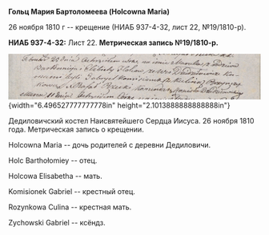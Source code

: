 **Гольц Мария Бартоломеева (Holcowna Maria)**

26 ноября 1810 г -- крещение (НИАБ 937-4-32, лист 22, №19/1810-р).

**НИАБ 937-4-32:** Лист 22. **Метрическая запись №19/1810-р.**

![](./media/26f4cbc7d3e1788f1d41ef7a380f94bdb46f9085.png){width="6.496527777777778in"
height="2.1013888888888888in"}

Дедиловичский костел Наисвятейшего Сердца Иисуса. 26 ноября 1810 года.
Метрическая запись о крещении.

Holcowna Maria -- дочь родителей с деревни Дедиловичи.

Holc Barthołomiey -- отец.

Holcowa Elisabetha -- мать.

Komisionek Gabriel -- крестный отец.

Rozynkowa Culina -- крестная мать.

Zychowski Gabriel -- ксёндз.
